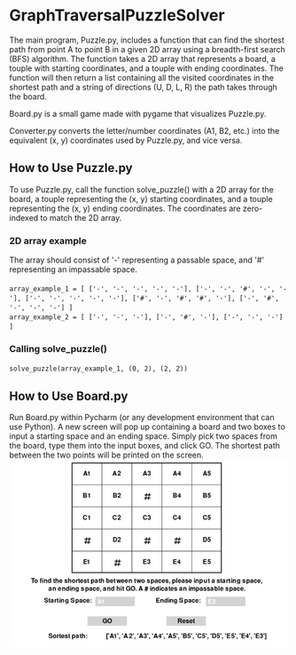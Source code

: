 # GraphTraversalPuzzleSolver 
The main program, Puzzle.py, includes a function that can find the shortest path from point A to point B in a given 2D array using a breadth-first search (BFS) algorithm. The function takes a 2D array that represents a board, a touple with starting coordinates, and a touple with ending coordinates. The function will then return a list containing all the visited coordinates in the shortest path and a string of directions (U, D, L, R) the path takes through the board.

Board.py is a small game made with pygame that visualizes Puzzle.py. 

Converter.py converts the letter/number coordinates (A1, B2, etc.) into the equivalent (x, y) coordinates used by Puzzle.py, and vice versa.

## How to Use Puzzle.py
To use Puzzle.py, call the function solve_puzzle() with a 2D array for the board, a touple representing the (x, y) starting coordinates, and a touple representing the (x, y) ending coordinates. The coordinates are zero-indexed to match the 2D array. 

### 2D array example
The array should consist of '-' representing a passable space, and '#' representing an impassable space.
<br><br>
`array_example_1 = [
    ['-', '-', '-', '-', '-'],
    ['-', '-', '#', '-', '-'],
    ['-', '-', '-', '-', '-'],
    ['#', '-', '#', '#', '-'],
    ['-', '#', '-', '-', '-']
]`
<br>
`array_example_2 = [
    ['-', '-', '-'],
    ['-', '#', '-'],
    ['-', '-', '-']
]`

### Calling solve_puzzle()
`solve_puzzle(array_example_1, (0, 2), (2, 2))`
## How to Use Board.py
Run Board.py within Pycharm (or any development environment that can use Python). A new screen will pop up containing a board and two boxes to input a starting space and an ending space. Simply pick two spaces from the board, type them into the input boxes, and click GO. The shortest path between the two points will be printed on the screen.
<br>
![Picture of the Board.py window](images/game_screen_img.png)
